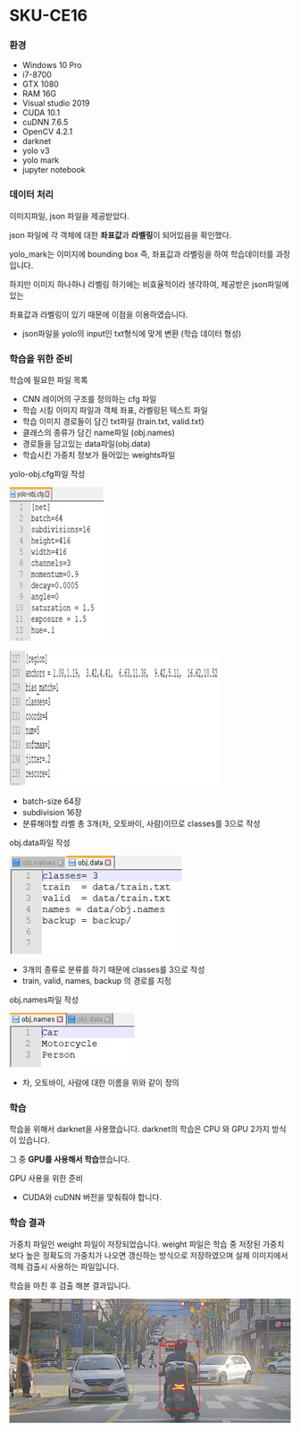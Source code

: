 # SKU-CE16  



### 환경

* Windows 10 Pro
* i7-8700
* GTX 1080
* RAM 16G
* Visual studio 2019
* CUDA 10.1
* cuDNN 7.6.5
* OpenCV 4.2.1
* darknet
* yolo v3
* yolo mark
* jupyter notebook  

  



### 데이터 처리

이미지파일, json 파일을 제공받았다.

json 파일에 각 객체에 대한 **좌표값**과 **라벨링**이 되어있음을 확인했다.

yolo_mark는 이미지에 bounding box 즉, 좌표값과 라벨링을 하여 학습데이터를 과정입니다.

하지만 이미지 하나하나 라벨링 하기에는 비효율적이라 생각하여, 제공받은 json파일에 있는 

좌표값과 라벨링이 있기 때문에 이점을 이용하였습니다.  



* json파일을 yolo의 input인 txt형식에 맞게 변환 (학습 데이터 형성)  

  



### 학습을 위한 준비  



학습에 필요한 파일 목록

* CNN 레이어의 구조를 정의하는 cfg 파일
* 학습 시킬 이미지 파일과 객체 좌표, 라벨링된 텍스트 파일
* 학습 이미지 경로들이 담긴 txt파일 (train.txt, valid.txt)
* 클래스의 종류가 담긴 name파일 (obj.names)
* 경로들을 담고있는 data파일(obj.data)
* 학습시킨 가중치 정보가 들어있는 weights파일  



yolo-obj.cfg파일 작성



![yolo-obj.cfg file1](./image/image1.png)    



![yolo-obj.cfg fil2](./image/image2.png)    



* batch-size 64장
* subdivision 16장
* 분류해야할 라벨 총 3개(차, 오토바이, 사람)이므로 classes를 3으로 작성



obj.data파일 작성

![obj.data file](./image/image3.png)    



* 3개의 종류로 분류를 하기 때문에 classes를 3으로 작성
* train, valid, names, backup 의 경로를 지정  



obj.names파일 작성

![ojb.names file](./image/image4.png)    



* 차, 오토바이, 사람에 대한 이름을 위와 같이 정의  

  



### 학습

학습을 위해서 darknet을 사용했습니다. darknet의 학습은 CPU 와 GPU 2가지 방식이 있습니다.

그 중 **GPU를 사용해서 학습**했습니다.  



GPU 사용을 위한 준비

* CUDA와 cuDNN 버전을 맞춰줘야 합니다.





### 학습 결과

가중치 파일인 weight 파일이 저장되었습니다. weight 파일은 학습 중 저장된 가중치보다 높은 정확도의 가중치가 나오면 갱신하는 방식으로 저장하였으며 실제 이미지에서 객체 검출시 사용하는 파일입니다.  



학습을 마친 후 검출 해본 결과입니다.  

![result](./image/image5.png)  

